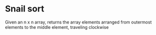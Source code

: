 # Snail sort
Given an n x n array, returns the array elements arranged from outermost elements to the middle element, traveling clockwise
